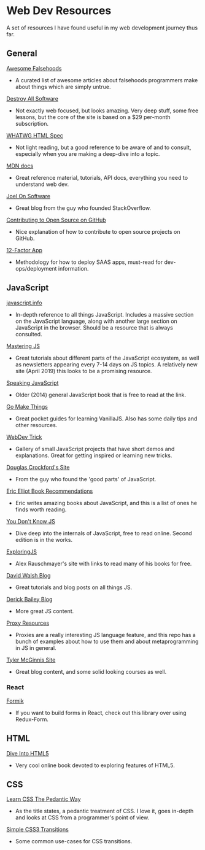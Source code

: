 # Web Dev Resources

A set of resources I have found useful in my web development journey thus far.

## General

[Awesome Falsehoods](https://github.com/jameslk/awesome-falsehoods)

- A curated list of awesome articles about falsehoods programmers make about things which are simply untrue.

[Destroy All Software](https://www.destroyallsoftware.com/screencasts)

- Not exactly web focused, but looks amazing. Very deep stuff, some free lessons, but the core of the site is based on a $29 per-month subscription.

[WHATWG HTML Spec](https://html.spec.whatwg.org/)

- Not light reading, but a good reference to be aware of and to consult, especially when you are making a deep-dive into a topic.

[MDN docs](https://developer.mozilla.org/en-US/)

- Great reference material, tutorials, API docs, everything you need to understand web dev.

[Joel On Software](https://www.joelonsoftware.com/)

- Great blog from the guy who founded StackOverflow.

[Contributing to Open Source on GitHub](https://www.sammyk.me/how-to-contribute-to-an-open-source-project-on-github)

- Nice explanation of how to contribute to open source projects on GitHub.

[12-Factor App](https://12factor.net/)

- Methodology for how to deploy SAAS apps, must-read for dev-ops/deployment information.

## JavaScript

[javascript.info](https://javascript.info/)

- In-depth reference to all things JavaScript. Includes a massive section on the JavaScript language, along with another large section on JavaScript in the browser. Should be a resource that is always consulted.

[Mastering JS](https://masteringjs.io/)

- Great tutorials about different parts of the JavaScript ecosystem, as well as newsletters appearing every 7-14 days on JS topics. A relatively new site (April 2019) this looks to be a promising resource.

[Speaking JavaScript](http://speakingjs.com/es5/index.html)

- Older (2014) general JavaScript book that is free to read at the link.

[Go Make Things](https://courses.gomakethings.com/)

- Great pocket guides for learning VanillaJS. Also has some daily tips and other resources.

[WebDev Trick](https://webdevtrick.com/web-development/javascript/)

- Gallery of small JavaScript projects that have short demos and explanations. Great for getting inspired or learning new tricks.

[Douglas Crockford's Site](http://crockford.com/javascript/)

- From the guy who found the 'good parts' of JavaScript.

[Eric Elliot Book Recommendations](https://medium.com/javascript-scene/12-books-every-javascript-developer-should-read-9da76157fb3)

- Eric writes amazing books about JavaScript, and this is a list of ones he finds worth reading.

[You Don't Know JS](https://github.com/getify/You-Dont-Know-JS)

- Dive deep into the internals of JavaScript, free to read online. Second edition is in the works.

[ExploringJS](https://exploringjs.com/)

- Alex Rauschmayer's site with links to read many of his books for free.

[David Walsh Blog](https://davidwalsh.name/)

- Great tutorials and blog posts on all things JS.

[Derick Bailey Blog](https://derickbailey.com/)

- More great JS content.

[Proxy Resources](https://github.com/mikaelbr/awesome-es2015-proxy)

- Proxies are a really interesting JS language feature, and this repo has a bunch of examples about how to use them and about metaprogramming in JS in general.

[Tyler McGinnis Site](https://tylermcginnis.com/)

- Great blog content, and some solid looking courses as well.

### React

[Formik](https://jaredpalmer.com/formik/docs/overview)

- If you want to build forms in React, check out this library over using Redux-Form.

## HTML

[Dive Into HTML5](http://diveintohtml5.info/index.html)

- Very cool online book devoted to exploring features of HTML5.

## CSS

[Learn CSS The Pedantic Way](http://book.mixu.net/css/)

- As the title states, a pedantic treatment of CSS. I love it, goes in-depth and looks at CSS from a programmer's point of view.

[Simple CSS3 Transitions](https://www.webdesignerdepot.com/2014/05/8-simple-css3-transitions-that-will-wow-your-users/)

- Some common use-cases for CSS transitions.
